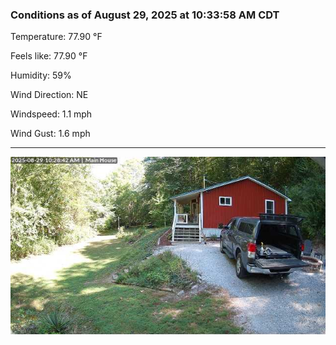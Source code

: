 ### Conditions as of August 29, 2025 at 10:33:58 AM CDT 

Temperature: 77.90 &deg;F

Feels like: 77.90 &deg;F

Humidity: 59%

Wind Direction: NE

Windspeed: 1.1 mph

Wind Gust: 1.6 mph

---

<img src="./images/latest.jpeg"/>

